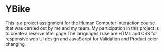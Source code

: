 # YBike
This is a project assignment for the Human Computer Interaction course that was carried out by me and my team. My participation in this project is to create a reserve.html page
The languages I use are HTML and CSS for responsive web UI design and JavaScript for Validation and Product color changing.
